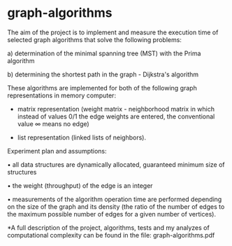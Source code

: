 # graph-algorithms
The aim of the project is to implement and measure the execution time of selected graph algorithms that solve the following problems:

a) determination of the minimal spanning tree (MST) with the Prima algorithm

b) determining the shortest path in the graph - Dijkstra's algorithm

These algorithms are implemented for both of the following graph representations in memory
computer:

- matrix representation (weight matrix - neighborhood matrix in which instead of values
0/1 the edge weights are entered, the conventional value ∞ means no edge)

- list representation (linked lists of neighbors).

Experiment plan and assumptions:

• all data structures are dynamically allocated, guaranteed minimum size of structures
 
• the weight (throughput) of the edge is an integer

• measurements of the algorithm operation time are performed depending on the size of the graph and its density (the ratio of the number of edges to the maximum possible number of edges for a given number of vertices).

*A full description of the project, algorithms, tests and my analyzes of computational complexity
can be found in the file: graph-algorithms.pdf
